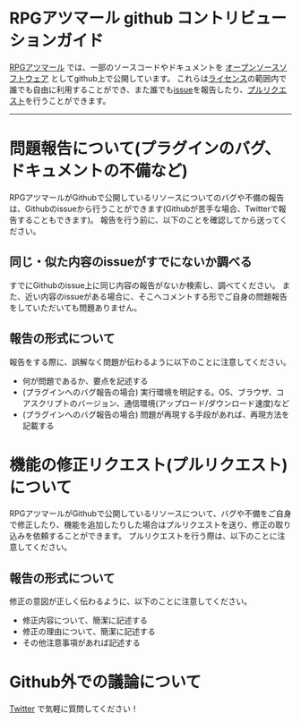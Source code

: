 # RPGアツマール github コントリビューションガイド

[RPGアツマール](https://game.nicovideo.jp/atsumaru/) では、一部のソースコードやドキュメントを
[オープンソースソフトウェア](https://ja.wikipedia.org/wiki/%E3%82%AA%E3%83%BC%E3%83%97%E3%83%B3%E3%82%BD%E3%83%BC%E3%82%B9%E3%82%BD%E3%83%95%E3%83%88%E3%82%A6%E3%82%A7%E3%82%A2)
としてgithub上で公開しています。
これらは[ライセンス](https://github.com/astumaru/api-reference/blob/master/LISENCE.md)の範囲内で誰でも自由に利用することができ、また誰でも[issue](https://guides.github.com/features/issues/)を報告したり、[プルリクエスト](https://help.github.com/articles/about-pull-requests/)を行うことができます。

---

# 問題報告について(プラグインのバグ、ドキュメントの不備など)
RPGアツマールがGithubで公開しているリソースについてのバグや不備の報告は、Githubのissueから行うことができます(Githubが苦手な場合、Twitterで報告することもできます)。
報告を行う前に、以下のことを確認してから送ってください。

## 同じ・似た内容のissueがすでにないか調べる
すでにGithubのissue上に同じ内容の報告がないか検索し、調べてください。
また、近い内容のissueがある場合に、そこへコメントする形でご自身の問題報告をしていただいても問題ありません。

## 報告の形式について
報告をする際に、誤解なく問題が伝わるように以下のことに注意してください。

- 何が問題であるか、要点を記述する
- (プラグインへのバグ報告の場合) 実行環境を明記する。OS、ブラウザ、コアスクリプトのバージョン、通信環境(アップロード/ダウンロード速度)など
- (プラグインへのバグ報告の場合) 問題が再現する手段があれば、再現方法を記載する

# 機能の修正リクエスト(プルリクエスト)について
RPGアツマールがGithubで公開しているリソースについて、バグや不備をご自身で修正したり、機能を追加したりした場合はプルリクエストを送り、修正の取り込みを依頼することができます。
プルリクエストを行う際は、以下のことに注意してください。

## 報告の形式について
修正の意図が正しく伝わるように、以下のことに注意してください。

- 修正内容について、簡潔に記述する
- 修正の理由について、簡潔に記述する
- その他注意事項があれば記述する


# Github外での議論について
[Twitter](https://twitter.com/nico_indiesgame) で気軽に質問してください！
